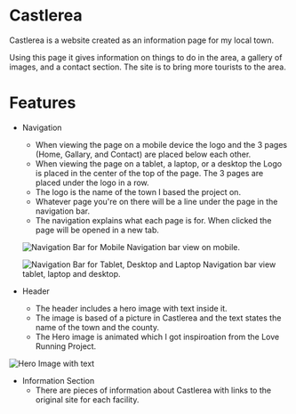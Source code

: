 # Castlerea
Castlerea is a website created as an information page for my local town.

Using this page it gives information on things to do in the area, a gallery of images, and a contact section. The site is to bring more tourists to the area.

# Features
- Navigation
  - When viewing the page on a mobile device the logo and the 3 pages (Home, Gallary, and Contact) are placed below each other.
  - When viewing the page on a tablet, a laptop, or a desktop the Logo is placed in the center of the top of the page. The 3 pages are placed under the logo in a row.
  - The logo is the name of the town I based the project on.
  - Whatever page you're on there will be a line under the page in the navigation bar.
  - The navigation explains what each page is for. When clicked the page will be opened in a new tab.

  ![Navigation Bar for Mobile](https://res.cloudinary.com/dp9lxtk3y/image/upload/v1673645805/nav-mobile_rm3tom.png) Navigation bar view on mobile.

  ![Navigation Bar for Tablet, Desktop and Laptop](https://res.cloudinary.com/dp9lxtk3y/image/upload/v1673646632/nav-tablet_jumnlf.png) Navigation bar view tablet, laptop and desktop.

- Header
  - The header includes a hero image with text inside it. 
  - The image is based of a picture in Castlerea and the text states the name of the town and the county.
  - The Hero image is animated which I got inspiroation from the Love Running Project.

![Hero Image with text](https://res.cloudinary.com/dp9lxtk3y/image/upload/v1673647185/header-screenshot_ita0bs.png)

- Information Section
  - There are pieces of information about Castlerea with links to the original site for each facility.
  